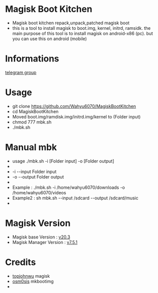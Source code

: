 # Magisk Boot Kitchen
- Magisk boot kitchen repack,unpack,patched magisk boot 
- this is a tool to install magisk to boot.img, kernel, initrd, ramsidk.  the main purpose of this tool is to install magisk on android-x86 (pc). but you can use this on android (mobile)
# Informations
[telegram group](www.t.me/wahyu6070group)

# Usage
- git clone https://github.com/Wahyu6070/MagiskBootKitchen
- cd MagiskBootKitchen
- Moved boot.img/ramdisk.img/initrd.img/kernel to (Folder input)
- chmod 777 mbk.sh
- ./mbk.sh

# Manual mbk
- usage ./mbk.sh -i [Folder input] -o [Folder output]
-
- -i --input     Folder input
- -o --output    Folder output
-
- Example  : ./mbk.sh -i /home/wahyu6070/downloads -o /home/wahyu6070/videos
- Example2 : sh mbk.sh --input /sdcard --output /sdcard/music
-

# Magisk Version
- Magisk base Version : [v20.3](https://github.com/topjohnwu/Magisk/releases/tag/v20.3)
- Magisk Manager Version : [v7.5.1](https://github.com/topjohnwu/Magisk/releases/tag/manager-v7.5.1)

# Credits
- [topjohnwu](https://github.com/topjohnwu/Magisk) magisk
- [osm0sis](https://github.com/osm0sis/mkbootimg) mkbootimg
-
